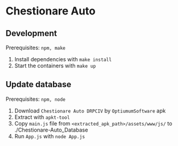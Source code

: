 # Chestionare Auto

## Development

Prerequisites: `npm, make`

1. Install dependencies with `make install`
2. Start the containers with `make up`

## Update database

Prerequisites: `npm, node`

1. Download `Chestionare Auto DRPCIV` by `OptiumumSoftware` apk
2. Extract with `apkt-tool`
3. Copy `main.js` file from `<extracted_apk_path>/assets/www/js/` to ./Chestionare-Auto_Database
4. Run `App.js` with `node App.js`
